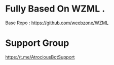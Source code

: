 # Fully Based On WZML . 

Base Repo : https://github.com/weebzone/WZML


# Support Group 

https://t.me/AtrociousBotSupport
